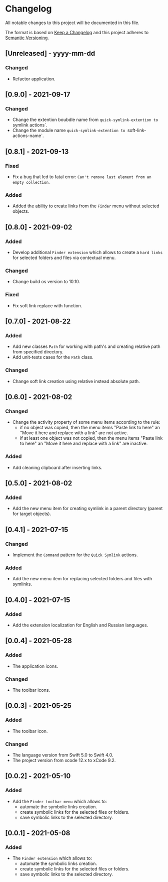 # Changelog

All notable changes to this project will be documented in this file.

The format is based on [Keep a Changelog](http://keepachangelog.com/) and this project adheres to [Semantic Versioning](http://semver.org/).

## [Unreleased] - yyyy-mm-dd

### Changed

- Refactor application.

## [0.9.0] - 2021-09-17

### Changed

- Change the extention boubdle name from `quick-symlink-extention to `symlink actions`.
- Change the module name `quick-symlink-extention to `soft-link-actions-name`.

## [0.8.1] - 2021-09-13

### Fixed

- Fix a bug that led to fatal error: `Can't remove last element from an empty collection`.

### Added

- Added the ability to create links from the `Finder` menu without selected objects.

## [0.8.0] - 2021-09-02

### Added

- Develop additional `Finder extension`  which allows to create a `hard links` for selected folders and files via contextual menu.

### Changed

- Change build os version to 10.10.

### Fixed

- Fix soft link replace with function.

## [0.7.0] - 2021-08-22

### Added

- Add new classes `Path` for working with path's and creating relative path from specified directory.
- Add unit-tests cases for the `Path` class.

### Changed

- Change soft link creation using relative instead absolute path.

## [0.6.0] - 2021-08-02

### Changed

- Change the activity property of some menu items according to the rule:
	- if no object was copied, then the menu items "Paste link to here" an "Move it here and replace with a link"  are not active.
	- if at least one object was not copied, then the menu items  "Paste link to here" an "Move it here and replace with a link" are inactive.

### Added

- Add cleaning clipboard after inserting links.

## [0.5.0] - 2021-08-02

### Added

- Add the new menu item for creating symlink in a parent directory (parent for target objects).

## [0.4.1] - 2021-07-15

### Changed

- Implement the  `Command` pattern for the `Quick Symlink` actions.

### Added

- Add the new menu item for replacing selected folders and files with symlinks.

## [0.4.0] - 2021-07-15

### Added

- Add the extension localization for English and Russian languages.

## [0.0.4] - 2021-05-28

### Added

- The application icons.

### Changed

- The toolbar icons.

## [0.0.3] - 2021-05-25

### Added

- The toolbar icon.

### Changed

- The language version from Swift 5.0 to Swift 4.0.
- The project version from xcode 12.x to xCode 9.2.

## [0.0.2] - 2021-05-10

### Added

- Add the `Finder toolbar menu`  which allows to:
  - automate the symbolic links creation.
  - create symbolic links for the selected files or folders.
  - save symbolic links to the selected directory.

## [0.0.1] - 2021-05-08

### Added

- The `Finder extension`  which allows to:
  - automate the symbolic links creation.
  - create symbolic links for the selected files or folders.
  - save symbolic links to the selected directory.